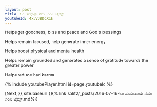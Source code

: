 ```yaml
---
layout: post
title: ಓಂ ಸಂಧಾತ್ರೇ ನಮಃ ೧೦೮ ಟೈಮ್ಸ್
youtubeId: 4xuVJBDcX1E
---
```

 
 
Helps get goodness, bliss and peace and God's blessings
 
Helps remain focused, help generate inner energy 
 
Helps boost physical and mental health 
 
Helps remain grounded and generates a sense of gratitude towards the greater power 
 
Helps reduce bad karma
 
 
 
 


{% include youtubePlayer.html id=page.youtubeId %}
 
[Next]({{ site.baseurl }}{% link  split2/_posts/2016-07-16-ಓಂ ಸುಮುಖಾಯ ನಮಃ ೧೦೮ ಟೈಮ್ಸ್.md%})
 
